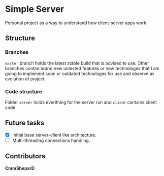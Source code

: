 # Simple Server
Personal project as a way to understand how client-server apps work.

## Structure
### Branches
`master` branch holds the latest stable build that is advised to use. Other branches contan brand new untested features or new technologes that I am going to implement soon or outdated technologes for use and observe as evolution of project.

### Code structure
Folder `server` holds everithing for the server run and `client` contains client code.

## Future tasks
- [x] Initial base server-client like architecture.
- [ ] Multi-threading connections handling.

## Contributors
**CmmSheparD**
